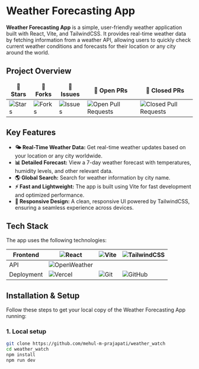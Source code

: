 # Weather Forecasting App

**Weather Forecasting App** is a simple, user-friendly weather application built with React, Vite, and TailwindCSS. It provides real-time weather data by fetching information from a weather API, allowing users to quickly check current weather conditions and forecasts for their location or any city around the world.

## Project Overview

<table align="center">
    <thead align="center">
        <tr>
            <td><b>🌟 Stars</b></td>
            <td><b>🍴 Forks</b></td>
            <td><b>🐛 Issues</b></td>
            <td><b>🔔 Open PRs</b></td>
            <td><b>🔕 Closed PRs</b></td>
        </tr>
    </thead>
    <tbody>
        <tr>
            <td><img alt="Stars" src="https://img.shields.io/github/stars/your-username/weather-forecasting-app?style=flat&logo=github" /></td>
            <td><img alt="Forks" src="https://img.shields.io/github/forks/your-username/weather-forecasting-app?style=flat&logo=github" /></td>
            <td><img alt="Issues" src="https://img.shields.io/github/issues/your-username/weather-forecasting-app?style=flat&logo=github" /></td>
            <td><img alt="Open Pull Requests" src="https://img.shields.io/github/issues-pr/your-username/weather-forecasting-app?style=flat&logo=github" /></td>
            <td><img alt="Closed Pull Requests" src="https://img.shields.io/github/issues-pr-closed/your-username/weather-forecasting-app?style=flat&color=green&logo=github" /></td>
        </tr>
    </tbody>
</table>

## Key Features

- **🌤️ Real-Time Weather Data:** Get real-time weather updates based on your location or any city worldwide.
- **📊 Detailed Forecast:** View a 7-day weather forecast with temperatures, humidity levels, and other relevant data.
- **🌎 Global Search:** Search for weather information by city name.
- **⚡ Fast and Lightweight:** The app is built using Vite for fast development and optimized performance.
- **🌈 Responsive Design:** A clean, responsive UI powered by TailwindCSS, ensuring a seamless experience across devices.

## Tech Stack

The app uses the following technologies:

| Frontend | ![React](https://skillicons.dev/icons?i=react) | ![Vite](https://skillicons.dev/icons?i=vite) | ![TailwindCSS](https://skillicons.dev/icons?i=tailwind) |
|----------|---------|---------|-----------|
| API      | ![OpenWeather](https://skillicons.dev/icons?i=openweathermap) |    |      |
| Deployment | ![Vercel](https://skillicons.dev/icons?i=vercel) | ![Git](https://skillicons.dev/icons?i=git) | ![GitHub](https://skillicons.dev/icons?i=github) |

## Installation & Setup

Follow these steps to get your local copy of the Weather Forecasting App running:

### 1. Local setup

```bash
git clone https://github.com/mehul-m-prajapati/weather_watch
cd weather_watch
npm install
npm run dev
```
